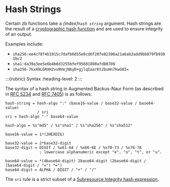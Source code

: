 # Hash Strings

Certain zb functions take a *{index}`hash string`* argument.
Hash strings are the result of a [cryptographic hash function][]
and are used to ensure integrity of an output.

Examples include:

- `sha256:ee4c78f4b1915c7dafb0d55e8cd6f20fe82396a21a6ab2add9bb879fb9301bc2`
- `sha1:da39a3ee5e6b4b0d3255bfef95601890afd80709`
- `sha256-7kx49LGRXH2vsNVejNbyD+gjlqIaarKt2buHn7kwG8I=`

[cryptographic hash function]: https://en.wikipedia.org/wiki/Cryptographic_hash_function

:::{rubric} Syntax
:heading-level: 2
:::

The syntax of a hash string in Augmented Backus-Naur Form (as described in [RFC 5234][] and  [RFC 7405][])
is as follows:

```abnf
hash-string = hash-algo ":" (base16-value / base32-value / base64-value)
              / sri
sri = hash-algo "-" base64-value

hash-algo = %s"md5" / %s"sha1" / %s"sha256" / %s"sha512"

base16-value = 1*(2HEXDIG)

base32-value = 2*base32-digit
base32-digit = DIGIT / %x61-64 / %x66-6E / %x70-73 / %x76-7A
               ; lowercase alphanumeric except "e", "o", "t", or "u".

base64-value = *(4base64-digit) 2base64-digit (2base64-digit / (base64-digit / "=") "=")
base64-digit = ALPHA / DIGIT / "+" / "/"
```

The `sri` rule is a strict subset of a [Subresource Integrity hash expression][].

[RFC 5234]: https://datatracker.ietf.org/doc/html/rfc5234
[RFC 7405]: https://datatracker.ietf.org/doc/html/rfc7405
[Subresource Integrity hash expression]: https://www.w3.org/TR/SRI/#the-integrity-attribute
